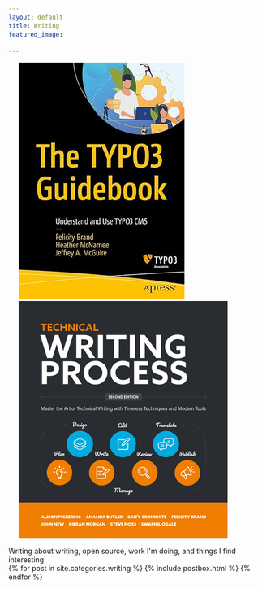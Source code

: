 ```yaml
---
layout: default
title: Writing
featured_image: 

---
```


<p><img src="/assets/images/typo3bookcover.jpg" alt="TYPO3 Book Cover" hspace="20" /> <img src="/assets/images/twpbookcover.jpg" alt="TWP Book Cover" hspace="20" /> </p>

<div class="featured-posts outer">
<div class="outer">
  <div class="post-feed-title inner">Writing about writing, open source, work I'm doing, and things I find interesting</div>
       <div class="post-feed inner-wide">
       {% for post in site.categories.writing %}
         {% include postbox.html %}
  {% endfor %}         
    </div>   
</div>
</div>
